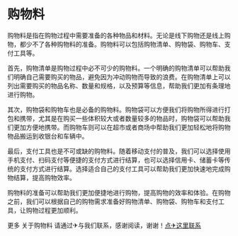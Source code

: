 # 购物料

购物料是指在购物过程中需要准备的各种物品和材料。无论是线下购物还是线上购物，都少不了各种购物料的准备。购物料可以包括购物清单、购物袋、购物车、支付工具等。

首先，购物清单是购物过程中必不可少的购物料。一个明确的购物清单可以帮助我们明确自己需要购买的物品，避免因为冲动购物而导致的浪费。在购物清单上可以列出需要购买的物品名称、数量和规格，以及预算等信息，帮助我们更加有条理地进行购物。

其次，购物袋和购物车也是必备的购物料。购物袋可以方便我们将购物所得进行打包和携带，尤其是在购买一些体积较大或者数量较多的物品时，购物袋可以帮助我们更加方便地携带。而购物车则可以在超市或者商场中帮助我们更加轻松地将购物物品搬运到收银台和车辆中。

最后，支付工具也是不可或缺的购物料。随着移动支付的普及，我们可以选择使用手机支付、扫码支付等便捷的支付方式进行结算，也可以选择信用卡、储蓄卡等传统的支付方式进行结算。选择适合自己的支付工具可以帮助我们更加快速地完成购物结算，提高购物效率。

购物料的准备可以帮助我们更加便捷地进行购物，提高购物的效率和体验。在购物之前，我们可以根据自己的购物需求准备好购物清单、购物袋、购物车和支付工具，让购物过程更加顺利。

更多 关于购物料 请通过✈与我们联系，感谢阅读，谢谢！[点✈这里联系](https://lm.k02.cc)